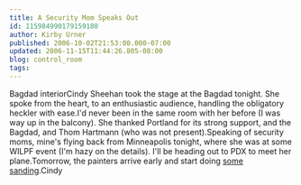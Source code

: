 ```yaml
---
title: A Security Mom Speaks Out
id: 115984990179159180
author: Kirby Urner
published: 2006-10-02T21:53:00.000-07:00
updated: 2006-11-15T11:44:26.805-08:00
blog: control_room
tags: 
---
```


[](http://photos1.blogger.com/blogger/1134/545/1600/bagdadinterior.0.jpg)Bagdad interiorCindy Sheehan took the stage at the Bagdad tonight.  She spoke from the heart, to an enthusiastic audience, handling the obligatory heckler with ease.I'd never been in the same room with her before (I was way up in the balcony).  She thanked Portland for its strong support, and the Bagdad, and Thom Hartmann (who was not present).Speaking of security moms, mine's flying back from Minneapolis tonight, where she was at some WILPF event (I'm hazy on the details).  I'll be heading out to PDX to meet her plane.Tomorrow, the painters arrive early and start doing [some sanding](http://worldgame.blogspot.com/2006/09/ongoing-remodel.html).[](http://photos1.blogger.com/blogger/1134/545/1600/cindy.0.jpg)Cindy